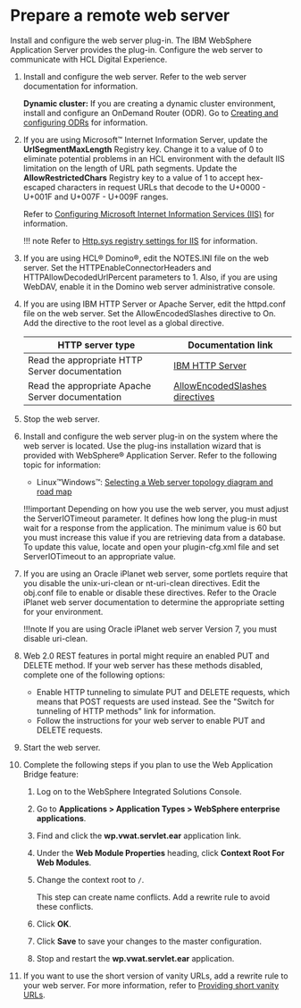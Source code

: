 # Prepare a remote web server

Install and configure the web server plug-in. The IBM WebSphere Application Server provides the plug-in. Configure the web server to communicate with HCL Digital Experience.

1.  Install and configure the web server. Refer to the web server documentation for information.

    **Dynamic cluster:** If you are creating a dynamic cluster environment, install and configure an OnDemand Router (ODR). Go to [Creating and configuring ODRs](http://www-01.ibm.com/support/knowledgecenter/SSAW57_8.5.5/com.ibm.websphere.wve.doc/ae/twve_odr.html?cp=SSAW57_8.5.5%2F1-9-0-2-2) for information.

2.  If you are using Microsoft™ Internet Information Server, update the **UrlSegmentMaxLength** Registry key. Change it to a value of 0 to eliminate potential problems in an HCL environment with the default IIS limitation on the length of URL path segments. Update the **AllowRestrictedChars** Registry key to a value of 1 to accept hex-escaped characters in request URLs that decode to the U+0000 - U+001F and U+007F - U+009F ranges.

    Refer to [Configuring Microsoft Internet Information Services (IIS)](http://www-01.ibm.com/support/knowledgecenter/SSAW57_8.5.5/com.ibm.websphere.nd.doc/ae/tins_manualWebIIS.html) for information.

    !!! note
        Refer to [Http.sys registry settings for IIS](http://support.microsoft.com/kb/820129) for information.

3.  If you are using HCL® Domino®, edit the NOTES.INI file on the web server. Set the HTTPEnableConnectorHeaders and HTTPAllowDecodedUrlPercent parameters to 1. Also, if you are using WebDAV, enable it in the Domino web server administrative console.

4.  If you are using IBM HTTP Server or Apache Server, edit the httpd.conf file on the web server. Set the AllowEncodedSlashes directive to On. Add the directive to the root level as a global directive.

    |HTTP server type|Documentation link|
    |----------------|------------------|
    |Read the appropriate HTTP Server documentation|[IBM HTTP Server](http://www.ibm.com/software/webservers/httpservers/library/)|
    |Read the appropriate Apache Server documentation|[AllowEncodedSlashes directives](http://httpd.apache.org/docs/2.0/mod/core.html#allowencodedslashes)|

5.  Stop the web server.

6.  Install and configure the web server plug-in on the system where the web server is located. Use the plug-ins installation wizard that is provided with WebSphere® Application Server. Refer to the following topic for information:

    -   Linux™Windows™: [Selecting a Web server topology diagram and road map](http://www-01.ibm.com/support/knowledgecenter/SSAW57_8.5.5/com.ibm.websphere.nd.multiplatform.doc/ae/tins_road_plugins.html)

    !!!important
        Depending on how you use the web server, you must adjust the ServerIOTimeout parameter. It defines how long the plug-in must wait for a response from the application. The minimum value is 60 but you must increase this value if you are retrieving data from a database. To update this value, locate and open your plugin-cfg.xml file and set ServerIOTimeout to an appropriate value.

7.  If you are using an Oracle iPlanet web server, some portlets require that you disable the unix-uri-clean or nt-uri-clean directives. Edit the obj.conf file to enable or disable these directives. Refer to the Oracle iPlanet web server documentation to determine the appropriate setting for your environment.

    !!!note
        If you are using Oracle iPlanet web server Version 7, you must disable uri-clean.

8.  Web 2.0 REST features in portal might require an enabled PUT and DELETE method. If your web server has these methods disabled, complete one of the following options:

    -   Enable HTTP tunneling to simulate PUT and DELETE requests, which means that POST requests are used instead. See the "Switch for tunneling of HTTP methods" link for information.
    -   Follow the instructions for your web server to enable PUT and DELETE requests.

9.  Start the web server.

10. Complete the following steps if you plan to use the Web Application Bridge feature:

    1.  Log on to the WebSphere Integrated Solutions Console.

    2.  Go to **Applications > Application Types > WebSphere enterprise applications**.

    3.  Find and click the **wp.vwat.servlet.ear** application link.

    4.  Under the **Web Module Properties** heading, click **Context Root For Web Modules**.

    5.  Change the context root to `/`.

        This step can create name conflicts. Add a rewrite rule to avoid these conflicts. 

    6.  Click **OK**.

    7.  Click **Save** to save your changes to the master configuration.

    8.  Stop and restart the **wp.vwat.servlet.ear** application.

11. If you want to use the short version of vanity URLs, add a rewrite rule to your web server. For more information, refer to [Providing short vanity URLs](../../../../manage_content/wcm/wcm_content_delivery/vanity_url/adm_vanity_url/van_url_short.md).

